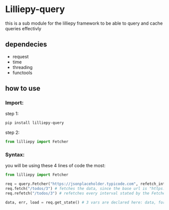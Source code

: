 # Lilliepy-query

this is a sub module for the lilliepy framework to be able to query and cache queries effectivly

## dependecies

* request
* time
* threading
* functools

## how to use

### Import: 

step 1:
```bash
pip install lilliepy-query
```

step 2:
```python
from lilliepy import Fetcher
```

### Syntax:
you will be using these 4 lines of code the most:

```python
from lilliepy import Fetcher

req = query.Fetcher("https://jsonplaceholder.typicode.com", refetch_interval=2) # initilizes the Fetcher class, you will now be able to start fetching and caching data, params are listed in the class comment docs
req.fetch("/todos/3") # fetches the data, since the base url is "https://jsonplaceholder.typicode.com", it will fetch from "https://jsonplaceholder.typicode.com/todos/3"
req.refetch("/todos/3") # refetches every interval stated by the Fetcher init, in this case, 2

data, err, load = req.get_state() # 3 vars are declared here: data, for the data from the fetch; error, for containing any error from preforming the fetch; and load, to indicate if the fetch is still loading or not
```